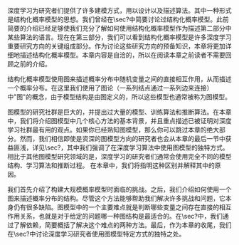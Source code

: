 



深度学习为研究者们提供了许多建模方式，用以设计以及描述算法。其中一种形式是结构化概率模型的思想。我们曾经在\sec?中简要讨论过结构化概率模型。此前简要的介绍已经足够使我们充分了解如何使用结构化概率模型作为描述第二部分中某些算法的语言。现在在第三部分，我们可以看到结构化概率模型是许多深度学习重要研究方向的关键组成部分。作为讨论这些研究方向的预备知识，本章将更加详细地描述结构化概率模型。本章内容是自洽的，所以在阅读本章之前读者不需要回顾之前的介绍。



结构化概率模型使用图来描述概率分布中随机变量之间的直接相互作用，从而描述一个概率分布。在这里我们使用了图论（一系列结点通过一系列边来连接）中"图"的概念，由于模型结构是由图定义的，所以这些模型也通常被称为图模型。



图模型的研究社群是巨大的，并提出过大量的模型、训练算法和推断算法。在本章中，我们将介绍图模型中几个核心方法的基本背景，并且重点描述已被证明对深度学习社群最有用的观点。如果你已经熟知图模型，那么你可以跳过本章的绝大部分。然而，我们相信即使是资深的图模型方向的研究者也会从本章的最后一节中获益匪浅，详见\sec?，其中我们强调了在深度学习算法中使用图模型的独特方式。相比于其他图模型研究领域的是，深度学习的研究者们通常会使用完全不同的模型结构、学习算法和推断过程。
在本章中，我们将指明这种区别并解释其中的原因。



我们首先介绍了构建大规模概率模型时面临的挑战。之后，我们介绍如何使用一个图来描述概率分布的结构。尽管这个方法能够帮助我们解决许多挑战和问题，它本身仍有很多缺陷。图模型中的一个主要难点就是判断哪些变量之间存在直接的相互作用关系，也就是对于给定的问题哪一种图结构是最适合的。在\sec?中，我们通过了解依赖，简要概括了解决这个难点的两种方法。<!-- %最后，在\sec?中，我们讨论并强调了图模型在深度学习中的一些独特之处和一些特有的方法，作为本章的收尾。 -->最后，作为本章的收尾，我们在\sec?中讨论深度学习研究者使用图模型特定方式的独特之处。

